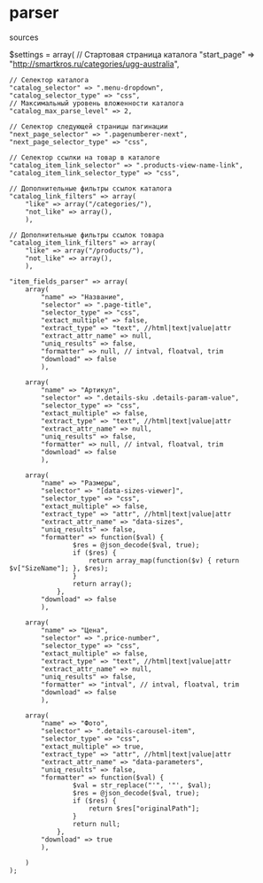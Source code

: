 # parser
 sources
 
 
 
$settings = array(
    // Стартовая страница каталога
    "start_page" => "http://smartkros.ru/categories/ugg-australia",
    
    // Селектор каталога
    "catalog_selector" => ".menu-dropdown",
    "catalog_selector_type" => "css",
    // Максимальный уровень вложенности каталога
    "catalog_max_parse_level" => 2,

    // Селектор следующей страницы пагинации
    "next_page_selector" => ".pagenumberer-next",
    "next_page_selector_type" => "css",

    // Селектор ссылки на товар в каталоге
    "catalog_item_link_selector" => ".products-view-name-link",
    "catalog_item_link_selector_type" => "css",

    // Дополнительные фильтры ссылок каталога
    "catalog_link_filters" => array(
        "like" => array("/categories/"),
        "not_like" => array(),
        ),

    // Дополнительные фильтры ссылок товара
    "catalog_item_link_filters" => array(
        "like" => array("/products/"),
        "not_like" => array(),
        ),

    "item_fields_parser" => array(
        array(
            "name" => "Название",
            "selector" => ".page-title",
            "selector_type" => "css",
            "extact_multiple" => false,
            "extract_type" => "text", //html|text|value|attr
            "extract_attr_name" => null,
            "uniq_results" => false,
            "formatter" => null, // intval, floatval, trim
            "download" => false
            ),

        array(
            "name" => "Артикул",
            "selector" => ".details-sku .details-param-value",
            "selector_type" => "css",
            "extact_multiple" => false,
            "extract_type" => "text", //html|text|value|attr
            "extract_attr_name" => null,
            "uniq_results" => false,
            "formatter" => null, // intval, floatval, trim
            "download" => false
            ),

        array(
            "name" => "Размеры",
            "selector" => "[data-sizes-viewer]",
            "selector_type" => "css",
            "extact_multiple" => false,
            "extract_type" => "attr", //html|text|value|attr
            "extract_attr_name" => "data-sizes",
            "uniq_results" => false,
            "formatter" => function($val) {
                    $res = @json_decode($val, true);
                    if ($res) {
                        return array_map(function($v) { return $v["SizeName"]; }, $res);
                    }
                    return array();
                },
            "download" => false
            ),

        array(
            "name" => "Цена",
            "selector" => ".price-number",
            "selector_type" => "css",
            "extact_multiple" => false,
            "extract_type" => "text", //html|text|value|attr
            "extract_attr_name" => null,
            "uniq_results" => false,
            "formatter" => "intval", // intval, floatval, trim
            "download" => false
            ),

        array(
            "name" => "Фото",
            "selector" => ".details-carousel-item",
            "selector_type" => "css",
            "extact_multiple" => true,
            "extract_type" => "attr", //html|text|value|attr
            "extract_attr_name" => "data-parameters",
            "uniq_results" => false,
            "formatter" => function($val) {
                    $val = str_replace("'", '"', $val);
                    $res = @json_decode($val, true);
                    if ($res) {
                        return $res["originalPath"];
                    }
                    return null;
                },
            "download" => true
            ),

        )
    );

